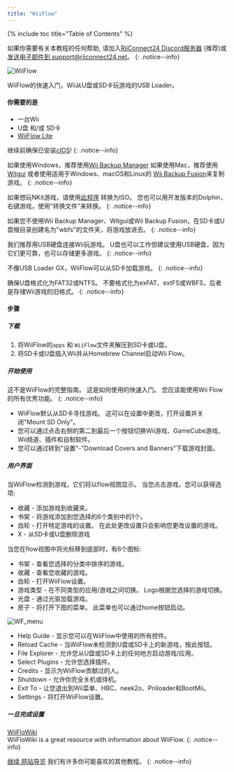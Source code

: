 ```yaml
---
title: "WiiFlow"
---
```


{% include toc title="Table of Contents" %}

如果你需要有关本教程的任何帮助, 请加入[RiiConnect24 Discord服务器](https://discord.gg/rc24) (推荐)或 [发送电子邮件到 support@riiconnect24.net](mailto:support@riiconnect24.net)。
{: .notice--info}

![WiiFlow](/images/wiiflowlogo.png)

WiiFlow的快速入门，Wii从U盘或SD卡玩游戏的USB Loader。

#### 你需要的是

* 一台Wii
* U盘 和/或 SD卡
* [WiiFlow Lite](https://hbb1.oscwii.org/hbb/wiiflow/wiiflow.zip)

继续前确保已安装[cIOS](/cios)!
{: .notice--info}

如果使用Windows，推荐使用[Wii Backup Manager](/wiibackupmanager) 如果使用Mac，推荐使用[Witgui](https://desairem.com/wordpress/category/witgui-download/) 或者使用适用于Windows、macOS和Linux的 [Wii Backup Fusion](https://github.com/larsenv/Wii-Backup-Fusion)来复制游戏。
{: .notice--info}

如果想玩NKit游戏，请使用[此程序](https://gbatemp.net/download/nkit.36157/) 转换为ISO。 您也可以用开发版本的Dolphin，右键游戏，使用"转换文件"来转换。
{: .notice--info}

如果您不使用Wii Backup Manager、Witgui或Wii Backup Fusion，在SD卡或U盘根目录创建名为"wbfs"的文件夹，将游戏放进去。
{: .notice--info}

我们推荐用USB硬盘连接Wii玩游戏。 U盘也可以工作但建议使用USB硬盘，因为它们更可靠，也可以存储更多游戏。
{: .notice--info}

不像USB Loader GX，WiiFlow可以从SD卡加载游戏。
{: .notice--info}

确保U盘格式化为FAT32或NTFS。 不要格式化为exFAT、extFS或WBFS，后者是存储Wii游戏的旧格式。
{: .notice--info}

#### 步骤

##### 下载

1. 将WiiFlow的`apps` 和 `WiiFlow`文件夹解压到SD卡或U盘。
2. 将SD卡或U盘插入Wii并从Homebrew Channel启动Wii Flow。

##### 开始使用

这不是WiiFlow的完整指南。 这是如何使用的快速入门。 您应该能使用Wii Flow的所有优秀功能。
{: .notice--info}

* WiiFlow默认从SD卡寻找游戏。 这可以在设置中更改，打开设置并关闭"Mount SD Only"。
* 您可以通过点击右侧的第二到最后一个按钮切换Wii游戏、GameCube游戏、Wii频道、插件和自制软件。
* 您可以通过转到"设置"-"Download Covers and Banners"下载游戏封面。

##### 用户界面

当WiiFlow检测到游戏，它们将以flow视图显示。 当您点击游戏，您可以获得选项:

* 收藏 - 添加游戏到收藏夹。
* 书架 - 将游戏添加到您选择的6个类别中的1个。
* 齿轮 - 打开特定游戏的设置。 在此处更改设置只会影响您更改设置的游戏。
* X - 从SD卡或U盘删除游戏

当您在flow视图中将光标移到底部时，有6个图标:

* 书架 - 查看您选择的分类中排序的游戏。
* 收藏 - 查看您收藏的游戏。
* 齿轮 - 打开WiiFlow设置。
* 游戏类型 - 在不同类型的应用/游戏之间切换。 Logo根据您选择的游戏切换。
* 光盘 - 通过光驱加载游戏。
* 房子 - 将打开下图的菜单。 此菜单也可以通过home按钮启动。

![WF_menu](images/WFmenu.png)

* Help Guide - 显示您可以在WiiFlow中使用的所有控件。
* Reload Cache - 当WiiFlow未检测到U盘或SD卡上的新游戏，按此按钮。
* File Explorer - 允许您从U盘或SD卡上的任何地方启动游戏/应用。
* Select Plugins - 允许您选择插件。
* Credits - 显示为WiiFlow贡献过的人。
* Shutdown - 允许你完全关机或待机。
* Exit To - 让您退出到Wii菜单、HBC、neek2o、Priiloader和BootMii。
* Settings - 将打开WiiFlow设置。

##### 一旦完成设置

[WiiFloWiki](https://sites.google.com/site/WiiFlowiki4/)<br> WiiFloWiki is a great resource with information about WiiFlow.
{: .notice--info}

[继续 网站导览](site-navigation) 我们有许多你可能喜欢的其他教程。
{: .notice--info}
